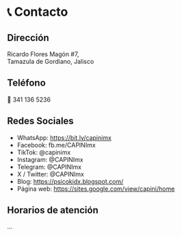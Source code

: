 # 📞 Contacto

## Dirección

Ricardo Flores Magón #7,  
Tamazula de Gordiano, Jalisco

## Teléfono

📱 341 136 5236

## Redes Sociales

- WhatsApp: https://bit.ly/capinimx  
- Facebook: fb.me/CAPINImx  
- TikTok: @capinimx  
- Instagram: @CAPINImx  
- Telegram: @CAPINImx  
- X / Twitter: @CAPINImx  
- Blog: https://psicokidx.blogspot.com/  
- Página web: https://sites.google.com/view/capini/home

## Horarios de atención

...
